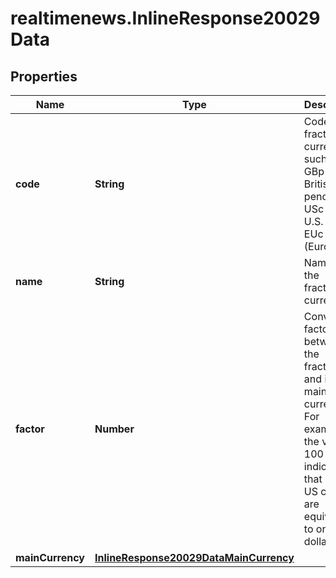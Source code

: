# realtimenews.InlineResponse20029Data

## Properties

Name | Type | Description | Notes
------------ | ------------- | ------------- | -------------
**code** | **String** | Code of the fractional currency such as GBp (for British pence), USc (for U.S. cents), EUc for (Euro cent). | [optional] 
**name** | **String** | Name of the fractional currency. | [optional] 
**factor** | **Number** | Conversion factor between the fractional and its main currency. For example, the value 100 indicates that 100 US cents are equivalent to one US dollar. | [optional] 
**mainCurrency** | [**InlineResponse20029DataMainCurrency**](InlineResponse20029DataMainCurrency.md) |  | [optional] 


